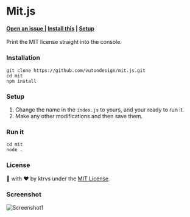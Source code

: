 # Mit.js

<h4>
  <a href="https://github.com/vutondesign/mit.js/issues/new"> Open an issue </a>
  <span> | </span>
  <a href="#installation">Install this</a>
  <span> | </span>
  <a href="#setup">Setup</a>
</h4>

Print the MIT license straight into the console.

### Installation
```
git clone https://github.com/vutondesign/mit.js.git
cd mit
npm install
```

### Setup
1) Change the name in the `index.js` to yours, and your ready to run it.
2) Make any other modifications and then save them. 

### Run it 
```
cd mit
node .
```

### License 
🎨 with ❤️ by ktrvs under the [MIT License](http://ktrvs.github.io/wave).

### Screenshot
![Screenshot1](http://i.cubeupload.com/F4n5of.png)
